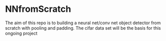 # NNfromScratch
The aim of this repo is to building a neural net/conv net object detector from scratch with pooling and padding. The cifar data set will be the basis for this ongoing project
